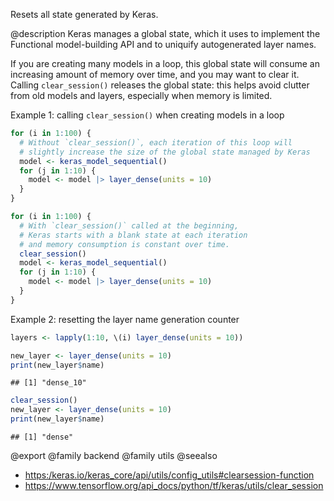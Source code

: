 Resets all state generated by Keras.

@description
Keras manages a global state, which it uses to implement the Functional
model-building API and to uniquify autogenerated layer names.

If you are creating many models in a loop, this global state will consume
an increasing amount of memory over time, and you may want to clear it.
Calling `clear_session()` releases the global state: this helps avoid
clutter from old models and layers, especially when memory is limited.

Example 1: calling `clear_session()` when creating models in a loop


```r
for (i in 1:100) {
  # Without `clear_session()`, each iteration of this loop will
  # slightly increase the size of the global state managed by Keras
  model <- keras_model_sequential()
  for (j in 1:10) {
    model <- model |> layer_dense(units = 10)
  }
}

for (i in 1:100) {
  # With `clear_session()` called at the beginning,
  # Keras starts with a blank state at each iteration
  # and memory consumption is constant over time.
  clear_session()
  model <- keras_model_sequential()
  for (j in 1:10) {
    model <- model |> layer_dense(units = 10)
  }
}
```

Example 2: resetting the layer name generation counter





```r
layers <- lapply(1:10, \(i) layer_dense(units = 10))

new_layer <- layer_dense(units = 10)
print(new_layer$name)
```

```
## [1] "dense_10"
```

```r
clear_session()
new_layer <- layer_dense(units = 10)
print(new_layer$name)
```

```
## [1] "dense"
```

@export
@family backend
@family utils
@seealso
+ <https:/keras.io/keras_core/api/utils/config_utils#clearsession-function>
+ <https://www.tensorflow.org/api_docs/python/tf/keras/utils/clear_session>
